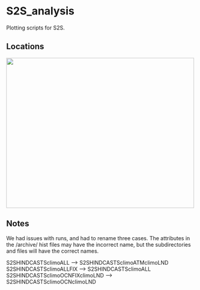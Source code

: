 # S2S_analysis
Plotting scripts for S2S.


## Locations

<img src="https://user-images.githubusercontent.com/51757958/167178464-2757141c-270a-4dfb-b2b2-a0c7cd7fb5c2.png" width="500" height="400">

## Notes
We had issues with runs, and had to rename three cases. The attributes in the /archive/ hist files may have the incorrect name, but the subdirectories and files will have the correct names.

S2SHINDCASTSclimoALL --> S2SHINDCASTSclimoATMclimoLND
S2SHINDCASTSclimoALLFIX --> S2SHINDCASTSclimoALL
S2SHINDCASTSclimoOCNFIXclimoLND --> S2SHINDCASTSclimoOCNclimoLND
